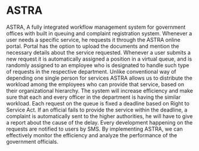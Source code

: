 # ASTRA
ASTRA, A fully integrated workflow management system for government offices with built in queuing and complaint registration system.  Whenever a user needs a specific service, he requests it through the ASTRA online portal. Portal has the option to upload the documents and mention the necessary details about the service requested. Whenever a user submits a new request it is automatically assigned a position in a virtual queue, and is randomly assigned to an employee who is designated to handle such type of requests in the respective department. Unlike conventional way of depending one single person for services ASTRA allows us to distribute the workload among the employees who can provide that service, based on their organizational hierarchy.  The system will increase efficiency and make sure that each and every officer in the department is having the similar workload. Each request on the queue is fixed a deadline based on Right to Service Act. If an official fails to provide the service within the deadline, a complaint is automatically sent to the higher authorities, he will have to give a report about the cause of the delay. Every development happening on the requests are notified to users by SMS. By implementing ASTRA, we can effectively monitor the efficiency and analyze the performance of the government officials.

